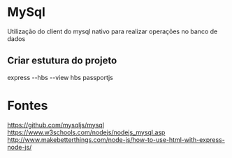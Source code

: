 # MySql
Utilização do client do mysql nativo para realizar operações no banco de dados

## Criar estutura do projeto
express --hbs --view hbs passportjs

# Fontes
https://github.com/mysqljs/mysql
https://www.w3schools.com/nodejs/nodejs_mysql.asp
http://www.makebetterthings.com/node-js/how-to-use-html-with-express-node-js/